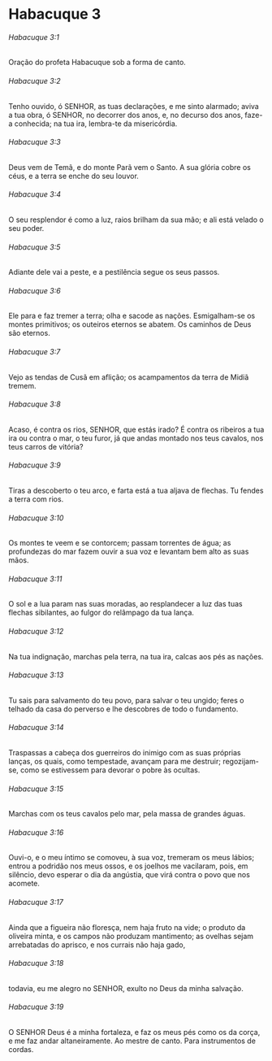 # Habacuque 3

###### Habacuque 3:1

Oração do profeta Habacuque sob a forma de canto.

###### Habacuque 3:2

Tenho ouvido, ó SENHOR, as tuas declarações, e me sinto alarmado; aviva a tua obra, ó SENHOR, no decorrer dos anos, e, no decurso dos anos, faze-a conhecida; na tua ira, lembra-te da misericórdia.

###### Habacuque 3:3

Deus vem de Temã, e do monte Parã vem o Santo. A sua glória cobre os céus, e a terra se enche do seu louvor.

###### Habacuque 3:4

O seu resplendor é como a luz, raios brilham da sua mão; e ali está velado o seu poder.

###### Habacuque 3:5

Adiante dele vai a peste, e a pestilência segue os seus passos.

###### Habacuque 3:6

Ele para e faz tremer a terra; olha e sacode as nações. Esmigalham-se os montes primitivos; os outeiros eternos se abatem. Os caminhos de Deus são eternos.

###### Habacuque 3:7

Vejo as tendas de Cusã em aflição; os acampamentos da terra de Midiã tremem.

###### Habacuque 3:8

Acaso, é contra os rios, SENHOR, que estás irado? É contra os ribeiros a tua ira ou contra o mar, o teu furor, já que andas montado nos teus cavalos, nos teus carros de vitória?

###### Habacuque 3:9

Tiras a descoberto o teu arco, e farta está a tua aljava de flechas. Tu fendes a terra com rios.

###### Habacuque 3:10

Os montes te veem e se contorcem; passam torrentes de água; as profundezas do mar fazem ouvir a sua voz e levantam bem alto as suas mãos.

###### Habacuque 3:11

O sol e a lua param nas suas moradas, ao resplandecer a luz das tuas flechas sibilantes, ao fulgor do relâmpago da tua lança.

###### Habacuque 3:12

Na tua indignação, marchas pela terra, na tua ira, calcas aos pés as nações.

###### Habacuque 3:13

Tu sais para salvamento do teu povo, para salvar o teu ungido; feres o telhado da casa do perverso e lhe descobres de todo o fundamento.

###### Habacuque 3:14

Traspassas a cabeça dos guerreiros do inimigo com as suas próprias lanças, os quais, como tempestade, avançam para me destruir; regozijam-se, como se estivessem para devorar o pobre às ocultas.

###### Habacuque 3:15

Marchas com os teus cavalos pelo mar, pela massa de grandes águas.

###### Habacuque 3:16

Ouvi-o, e o meu íntimo se comoveu, à sua voz, tremeram os meus lábios; entrou a podridão nos meus ossos, e os joelhos me vacilaram, pois, em silêncio, devo esperar o dia da angústia, que virá contra o povo que nos acomete.

###### Habacuque 3:17

Ainda que a figueira não floresça, nem haja fruto na vide; o produto da oliveira minta, e os campos não produzam mantimento; as ovelhas sejam arrebatadas do aprisco, e nos currais não haja gado,

###### Habacuque 3:18

todavia, eu me alegro no SENHOR, exulto no Deus da minha salvação.

###### Habacuque 3:19

O SENHOR Deus é a minha fortaleza, e faz os meus pés como os da corça, e me faz andar altaneiramente. Ao mestre de canto. Para instrumentos de cordas.

